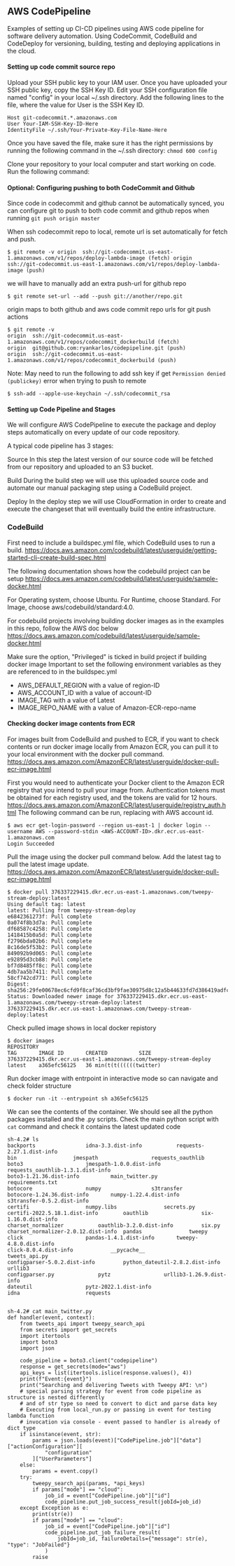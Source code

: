 ## AWS CodePipeline 

Examples of setting up CI-CD pipelines using AWS code pipeline for software delivery automation. Using CodeCommit, 
CodeBuild and CodeDeploy for versioning, building, testing and deploying applications in the cloud.

#### Setting up code commit source repo

Upload your SSH public key to your IAM user. Once you have uploaded your SSH public key, copy the SSH Key ID.
Edit your SSH configuration file named "config" in your local ~/.ssh directory. 
Add the following lines to the file, where the value for User is the SSH Key ID.
```
Host git-codecommit.*.amazonaws.com
User Your-IAM-SSH-Key-ID-Here
IdentityFile ~/.ssh/Your-Private-Key-File-Name-Here
```
Once you have saved the file, make sure it has the right permissions by running the following command 
in the ~/.ssh directory:  `chmod 600 config`

Clone your repository to your local computer and start working on code. Run the following command:

#### Optional: Configuring pushing to both CodeCommit and Github

Since code in codecommit and github cannot be automatically synced, you can configure git to push 
to both code commit and github repos when running `git push origin master`

When ssh codecommit repo to local, remote url is set automatically for 
fetch and push.

`
$ git remote -v
origin	ssh://git-codecommit.us-east-1.amazonaws.com/v1/repos/deploy-lambda-image (fetch)
origin	ssh://git-codecommit.us-east-1.amazonaws.com/v1/repos/deploy-lambda-image (push)
`

we will have to manually add an extra push-url for github repo 

`
$ git remote set-url --add --push git://another/repo.git
`

origin maps to both github and aws code commit repo urls for git push actions

```
$ git remote -v
origin	ssh://git-codecommit.us-east-1.amazonaws.com/v1/repos/codecommit_dockerbuild (fetch)
origin	git@github.com:ryankarlos/codepipeline.git (push)
origin	ssh://git-codecommit.us-east-1.amazonaws.com/v1/repos/codecommit_dockerbuild (push)
```

Note: May need to run the following to add ssh key if get `Permission denied (publickey)` error when
trying to push to remote

```
$ ssh-add --apple-use-keychain ~/.ssh/codecommit_rsa
```

#### Setting up Code Pipeline and Stages

We will configure AWS CodePipeline to execute the package and deploy steps automatically 
on every update of our code repository.

A typical code pipeline has 3 stages:

Source
In this step the latest version of our source code will be fetched from our repository and uploaded to an S3 bucket.

Build
During the build step we will use this uploaded source code and automate our manual packaging step using a CodeBuild project.

Deploy
In the deploy step we will use CloudFormation in order to create and execute the changeset that will eventually build the entire infrastructure.


### CodeBuild

First need to include a buildspec.yml file, which CodeBuild uses to run a build.
https://docs.aws.amazon.com/codebuild/latest/userguide/getting-started-cli-create-build-spec.html

The following documentation shows how the codebuild project can be setup
https://docs.aws.amazon.com/codebuild/latest/userguide/sample-docker.html

For Operating system, choose Ubuntu.
For Runtime, choose Standard.
For Image, choose aws/codebuild/standard:4.0.

For codebuild projects involving building docker images as in the examples in this
repo, follow the AWS doc below
https://docs.aws.amazon.com/codebuild/latest/userguide/sample-docker.html

Make sure the option, "Privileged" is ticked in build project if building docker image
Important to set the following environment variables as they are referenced to
in the buildspec.yml

* AWS_DEFAULT_REGION with a value of region-ID
* AWS_ACCOUNT_ID with a value of account-ID
* IMAGE_TAG with a value of Latest
* IMAGE_REPO_NAME with a value of Amazon-ECR-repo-name


#### Checking docker image contents from ECR

For images built from CodeBuild and pushed to ECR, if you want to check contents or run docker image locally from 
Amazon ECR, you can pull it to your local environment with the docker pull command. 
https://docs.aws.amazon.com/AmazonECR/latest/userguide/docker-pull-ecr-image.html

First you would need to authenticate your Docker client to the Amazon ECR registry that you intend to pull your image from. 
Authentication tokens must be obtained for each registry used, and the tokens are valid for 12 hours.
https://docs.aws.amazon.com/AmazonECR/latest/userguide/registry_auth.html
The following command can be run, replacing <AWS-ACCOUNT-ID> with AWS account id.

```
$ aws ecr get-login-password --region us-east-1 | docker login --username AWS --password-stdin <AWS-ACCOUNT-ID>.dkr.ecr.us-east-1.amazonaws.com
Login Succeeded
```

Pull the image using the docker pull command below. Add the latest tag to pull the
latest image update.
https://docs.aws.amazon.com/AmazonECR/latest/userguide/docker-pull-ecr-image.html

```
$ docker pull 376337229415.dkr.ecr.us-east-1.amazonaws.com/tweepy-stream-deploy:latest
Using default tag: latest
latest: Pulling from tweepy-stream-deploy
e6842361273f: Pull complete 
0a074f8b3d7a: Pull complete 
df68587c4258: Pull complete 
1418415b0a5d: Pull complete 
f2796bda02b6: Pull complete 
8c16de5f53b2: Pull complete 
849092b9d065: Pull complete 
e92895d3cb88: Pull complete 
bf7d8485ff8c: Pull complete 
4db7aa5b7411: Pull complete 
58cf742cd771: Pull complete 
Digest: sha256:29fe00678ec6cfd9f8caf36cd3bf9fae30975d8c12a5b44633fd7d386419adfc
Status: Downloaded newer image for 376337229415.dkr.ecr.us-east-1.amazonaws.com/tweepy-stream-deploy:latest
376337229415.dkr.ecr.us-east-1.amazonaws.com/tweepy-stream-deploy:latest
```

Check pulled image shows in local docker repistory

```
$ docker images
REPOSITORY                                                          TAG       IMAGE ID       CREATED          SIZE
376337229415.dkr.ecr.us-east-1.amazonaws.com/tweepy-stream-deploy   latest    a365efc56125   36 min(t(t((((((twitter) 
```

Run docker image with entrpoint in interactive mode so can navigate and check 
folder structure

```
$ docker run -it --entrypoint sh a365efc56125
```

We can see the contents of the container. We should see all the python packages 
installed and the .py scripts. 
Check the main python script with `cat` command and check it contains the latest updated code

```
sh-4.2# ls
backports			     idna-3.3.dist-info		      requests-2.27.1.dist-info
bin				     jmespath			      requests_oauthlib
boto3				     jmespath-1.0.0.dist-info	      requests_oauthlib-1.3.1.dist-info
boto3-1.21.36.dist-info		     main_twitter.py		      requirements.txt
botocore			     numpy			      s3transfer
botocore-1.24.36.dist-info	     numpy-1.22.4.dist-info	      s3transfer-0.5.2.dist-info
certifi				     numpy.libs			      secrets.py
certifi-2022.5.18.1.dist-info	     oauthlib			      six-1.16.0.dist-info
charset_normalizer		     oauthlib-3.2.0.dist-info	      six.py
charset_normalizer-2.0.12.dist-info  pandas			      tweepy
click				     pandas-1.4.1.dist-info	      tweepy-4.8.0.dist-info
click-8.0.4.dist-info		     __pycache__		      tweets_api.py
configparser-5.0.2.dist-info	     python_dateutil-2.8.2.dist-info  urllib3
configparser.py			     pytz			      urllib3-1.26.9.dist-info
dateutil			     pytz-2022.1.dist-info
idna				     requests


sh-4.2# cat main_twitter.py 
def handler(event, context):
    from tweets_api import tweepy_search_api
    from secrets import get_secrets
    import itertools
    import boto3
    import json

    code_pipeline = boto3.client("codepipeline")
    response = get_secrets(mode="aws")
    api_keys = list(itertools.islice(response.values(), 4))
    print(f"Event:{event}")
    print("Searching and delivering Tweets with Tweepy API: \n")
    # special parsing strategy for event from code pipeline as structure is nested differently
    # and of str type so need to convert to dict and parse data key
    # Executing from local_run.py or passing in event for testing lambda function
    # invocation via console - event passed to handler is already of dict type
    if isinstance(event, str):
        params = json.loads(event)["CodePipeline.job"]["data"]["actionConfiguration"][
            "configuration"
        ]["UserParameters"]
    else:
        params = event.copy()
    try:
        tweepy_search_api(params, *api_keys)
        if params["mode"] == "cloud":
            job_id = event["CodePipeline.job"]["id"]
            code_pipeline.put_job_success_result(jobId=job_id)
    except Exception as e:
        print(str(e))
        if params["mode"] == "cloud":
            job_id = event["CodePipeline.job"]["id"]
            code_pipeline.put_job_failure_result(
                jobId=job_id, failureDetails={"message": str(e), "type": "JobFailed"}
            )
        raise
```